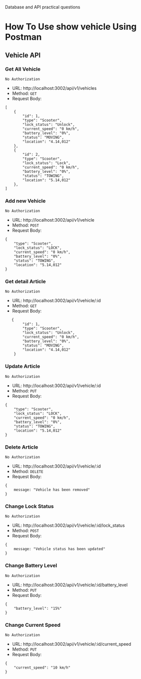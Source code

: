 Database and API practical questions


# How To Use show vehicle Using Postman

## Vehicle API

### Get All Vehicle

`No Authorization`

- URL: http://localhost:3002/api/v1/vehicles
- Method: `GET`
- Request Body:

```
[
    {
        "id": 1,
        "type": "Scooter",
        "lock_status": "Unlock",
        "current_speed": "0 km/h",
        "battery_level": "0%",
        "status": "MOVING",
        "location": "4.14,012"
    },
    {
        "id": 2,
        "type": "Scooter",
        "lock_status": "Lock",
        "current_speed": "0 km/h",
        "battery_level": "0%",
        "status": "TOWING",
        "location": "5.14,012"
    },
]
```

### Add new Vehicle

`No Authorization`

- URL: http://localhost:3002/api/v1/vehicle
- Method: `POST`
- Request Body:

```
{
    "type": "Scooter",
    "lock_status": "LOCK",
    "current_speed": "0 km/h",
    "battery_level": "0%",
    "status": "TOWING",
    "location": "5.14,012"
}
```

### Get detail Article

`No Authorization`

- URL: http://localhost:3002/api/v1/vehicle/:id
- Method: `GET`
- Request Body:

```
   {
        "id": 1,
        "type": "Scooter",
        "lock_status": "Unlock",
        "current_speed": "0 km/h",
        "battery_level": "0%",
        "status": "MOVING",
        "location": "4.14,012"
    }
```

### Update Article

`No Authorization`

- URL: http://localhost:3002/api/v1/vehicle/:id
- Method: `PUT`
- Request Body:

```
{
    "type": "Scooter",
    "lock_status": "LOCK",
    "current_speed": "0 km/h",
    "battery_level": "0%",
    "status": "TOWING",
    "location": "5.14,012"
}
```

### Delete Article

`No Authorization`

- URL: http://localhost:3002/api/v1/vehicle/:id
- Method: `DELETE`
- Request Body:

```
{
    message: "Vehicle has been removed"
}
```

### Change Lock Status

`No Authorization`

- URL: http://localhost:3002/api/v1/vehicle/:id/lock_status
- Method: `POST`
- Request Body:

```
{
    message: "Vehicle status has been updated"
}
```


### Change Battery Level

`No Authorization`

- URL: http://localhost:3002/api/v1/vehicle/:id/battery_level
- Method: `PUT`
- Request Body:

```
{
    "battery_level": "15%"
}
```

### Change Current Speed

`No Authorization`

- URL: http://localhost:3002/api/v1/vehicle/:id/current_speed
- Method: `PUT`
- Request Body:

```
{
    "current_speed": "10 km/h"
}
```
